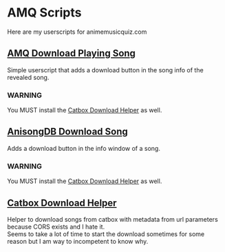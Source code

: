 # AMQ Scripts

Here are my userscripts for animemusicquiz.com

## [AMQ Download Playing Song](https://github.com/Hadarios/AMQ-Scripts/raw/main/downloadPlayingSong.user.js)
Simple userscript that adds a download button in the song info of the revealed song.  

### WARNING  
You MUST install the [Catbox Download Helper](#catbox-download-helper) as well.

## [AnisongDB Download Song](https://github.com/Hadarios/AMQ-Scripts/raw/main/downloadSongAnisongdb.user.js)
Adds a download button in the info window of a song.  

### WARNING  
You MUST install the [Catbox Download Helper](#catbox-download-helper) as well.

## [Catbox Download Helper](https://github.com/Hadarios/AMQ-Scripts/raw/main/catboxDownloadHelper.user.js)
Helper to download songs from catbox with metadata from url parameters because CORS exists and I hate it.  
Seems to take a lot of time to start the download sometimes for some reason but I am way to incompetent to know why.  
